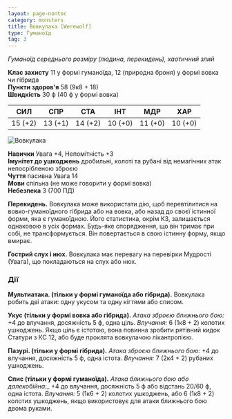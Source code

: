 ```yaml
---
layout: page-nontoc
category: monsters
title: Вовкулака [Werewolf]
type: Гуманоїд
tag: 3
---
```


_Гуманоїд середнього розміру (людина, перекидень), хаотичний злий_

**Клас захисту** 11 у формі гуманоїда, 12 (природна броня) у формі вовка чи гібрида    
**Пункти здоров'я** 58 (9к8 + 18)    
**Швидкість** 30 ф (40 ф у формі вовка)

| СИЛ     | СПР     | СТА     | ІНТ     | МДР     | ХАР     |
| ------- | ------- | ------- | ------- | ------- | ------- |
| 15 (+2) | 13 (+1) | 14 (+2) | 10 (+0) | 11 (+0) | 10 (+0) |

![Вовкулака](https://www.dndbeyond.com/avatars/thumbnails/30832/418/1000/1000/638063837750512227.png)

**Навички** Увага +4, Непомітність +3    
**Імунітет до ушкоджень** дробильні, колоті та рубані від немагічних атак непосрібленою зброєю    
**Чуття** пасивна Увага 14    
**Мови** спільна (не може говорити у формі вовка)    
**Небезпека** 3 (700 ПД)

**Перекидень.** Вовкулака може використати дію, щоб перевтілитися на вовко-гуманоїдного гібрида або на вовка, або назад до своєї істинної форми, яка є гуманоїдною. Його статистика, окрім КЗ, залишається однаковою в усіх формах. Будь-яке спорядження, що він тримає при собі, не трансформується. Він повертається в свою істинну форму, якщо вмирає.    

**Гострий слух і нюх.** Вовкулака має перевагу на перевірки Мудрості (Увага), що покладаються на слух або нюх.

### Дії
**Мультиатака. (тільки у формі гуманоїда або гібрида).** Вовкулака робить дві атаки: одну укусом та одну кігтями або списом.    

**Укус (тільки у формі вовка або гібрида).** _Атака зброєю ближнього бою:_ +4 до влучання, досяжність 5 ф, одна ціль. _Влучання:_ 6 (1к8 + 2) колотих ушкоджень. Якщо ціль є істотою, вона повинна зробити рятівний кидок Статури з КС 12, або буде проклята вовкулачою лікантропією.    

**Пазурі. (тільки у формі гібрида).** _Атака зброєю ближнього бою:_ +4 до влучання, досяжність 5 ф, одна істота. _Влучання:_ 7 (2к4 + 2) рубаних ушкоджень.    

**Спис (тільки у формі гуманоїда).** _Атака ближнього бою або далекобійна:__ +4 до влучання, досяжність 5 ф або відстань 20/60 ф, одна істота. _Влучання:_ 5 (1к6 + 2) колотих ушкоджень, або 6 (1к8 + 2) колотих ушкоджень, якщо використовує для атаки ближнього бою двома руками.
